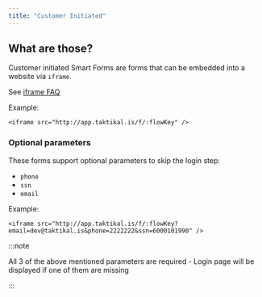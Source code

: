 ```yaml
---
title: "Customer Initiated"
---
```


## What are those?

Customer initiated Smart Forms are forms that can be embedded into a website via
`iframe`.

See
[iframe FAQ](/docs/api/signing-page-iframe#what-size-should-i-give-the-iframe/docs/api/signing-page-iframe#what-size-should-i-give-the-iframe)

Example:

```tsx
<iframe src="http://app.taktikal.is/f/:flowKey" />
```

### Optional parameters

These forms support optional parameters to skip the login step:

- `phone`
- `ssn`
- `email`

Example:

```tsx
<iframe src="http://app.taktikal.is/f/:flowKey?email=dev@taktikal.is&phone=2222222&ssn=6000101990" />
```

:::note

All 3 of the above mentioned parameters are required - Login page will be
displayed if one of them are missing

:::
